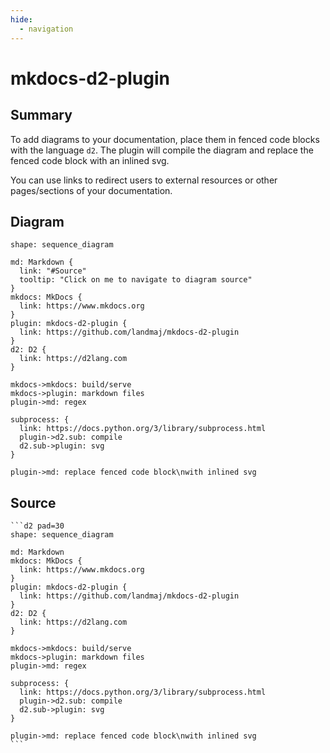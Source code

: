 ```yaml
---
hide:
  - navigation
---
```


# mkdocs-d2-plugin

## Summary

To add diagrams to your documentation, place them in fenced code blocks with the language `d2`. The plugin will compile the diagram and replace the fenced code block with an inlined svg.

You can use links to redirect users to external resources or other pages/sections of your documentation.

## Diagram

```d2 pad=30
shape: sequence_diagram

md: Markdown {
  link: "#Source"
  tooltip: "Click on me to navigate to diagram source"
}
mkdocs: MkDocs {
  link: https://www.mkdocs.org
}
plugin: mkdocs-d2-plugin {
  link: https://github.com/landmaj/mkdocs-d2-plugin
}
d2: D2 {
  link: https://d2lang.com
}

mkdocs->mkdocs: build/serve
mkdocs->plugin: markdown files
plugin->md: regex

subprocess: {
  link: https://docs.python.org/3/library/subprocess.html
  plugin->d2.sub: compile
  d2.sub->plugin: svg
}

plugin->md: replace fenced code block\nwith inlined svg
```

## Source

````
```d2 pad=30
shape: sequence_diagram

md: Markdown
mkdocs: MkDocs {
  link: https://www.mkdocs.org
}
plugin: mkdocs-d2-plugin {
  link: https://github.com/landmaj/mkdocs-d2-plugin
}
d2: D2 {
  link: https://d2lang.com
}

mkdocs->mkdocs: build/serve
mkdocs->plugin: markdown files
plugin->md: regex

subprocess: {
  link: https://docs.python.org/3/library/subprocess.html
  plugin->d2.sub: compile
  d2.sub->plugin: svg
}

plugin->md: replace fenced code block\nwith inlined svg
```
````
